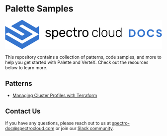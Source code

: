 # Palette Samples

![Spectro Cloud logo with docs inline](/static/images/spectrocloud-logo-light.svg)

This repository contains a collection of patterns, code samples, and more to help you get started with Palette and VerteX. Check out the resources below to learn more.

## Patterns

- [Managing Cluster Profiles with Terraform](./terraform/cluster-profiles/README.md)

## Contact Us

If you have any questions, please reach out to us at [spectro-doc@spectrocloud.com](mailto:spectro-doc@spectrocloud.com) or join our [Slack community](https://spectrocloudcommunity.slack.com).
